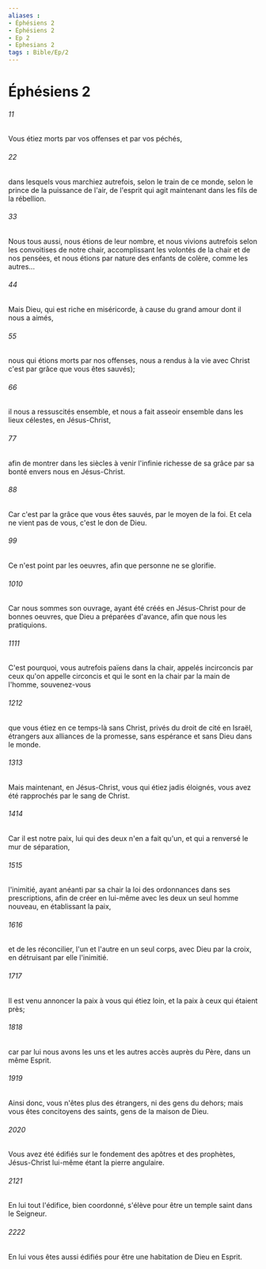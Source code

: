 ```yaml
---
aliases : 
- Éphésiens 2
- Éphésiens 2
- Ep 2
- Ephesians 2
tags : Bible/Ep/2
---
```


# Éphésiens 2

###### 11
Vous étiez morts par vos offenses et par vos péchés,
###### 22
dans lesquels vous marchiez autrefois, selon le train de ce monde, selon le prince de la puissance de l'air, de l'esprit qui agit maintenant dans les fils de la rébellion.
###### 33
Nous tous aussi, nous étions de leur nombre, et nous vivions autrefois selon les convoitises de notre chair, accomplissant les volontés de la chair et de nos pensées, et nous étions par nature des enfants de colère, comme les autres...
###### 44
Mais Dieu, qui est riche en miséricorde, à cause du grand amour dont il nous a aimés,
###### 55
nous qui étions morts par nos offenses, nous a rendus à la vie avec Christ c'est par grâce que vous êtes sauvés);
###### 66
il nous a ressuscités ensemble, et nous a fait asseoir ensemble dans les lieux célestes, en Jésus-Christ,
###### 77
afin de montrer dans les siècles à venir l'infinie richesse de sa grâce par sa bonté envers nous en Jésus-Christ.
###### 88
Car c'est par la grâce que vous êtes sauvés, par le moyen de la foi. Et cela ne vient pas de vous, c'est le don de Dieu.
###### 99
Ce n'est point par les oeuvres, afin que personne ne se glorifie.
###### 1010
Car nous sommes son ouvrage, ayant été créés en Jésus-Christ pour de bonnes oeuvres, que Dieu a préparées d'avance, afin que nous les pratiquions.
###### 1111
C'est pourquoi, vous autrefois païens dans la chair, appelés incirconcis par ceux qu'on appelle circoncis et qui le sont en la chair par la main de l'homme, souvenez-vous
###### 1212
que vous étiez en ce temps-là sans Christ, privés du droit de cité en Israël, étrangers aux alliances de la promesse, sans espérance et sans Dieu dans le monde.
###### 1313
Mais maintenant, en Jésus-Christ, vous qui étiez jadis éloignés, vous avez été rapprochés par le sang de Christ.
###### 1414
Car il est notre paix, lui qui des deux n'en a fait qu'un, et qui a renversé le mur de séparation,
###### 1515
l'inimitié, ayant anéanti par sa chair la loi des ordonnances dans ses prescriptions, afin de créer en lui-même avec les deux un seul homme nouveau, en établissant la paix,
###### 1616
et de les réconcilier, l'un et l'autre en un seul corps, avec Dieu par la croix, en détruisant par elle l'inimitié.
###### 1717
Il est venu annoncer la paix à vous qui étiez loin, et la paix à ceux qui étaient près;
###### 1818
car par lui nous avons les uns et les autres accès auprès du Père, dans un même Esprit.
###### 1919
Ainsi donc, vous n'êtes plus des étrangers, ni des gens du dehors; mais vous êtes concitoyens des saints, gens de la maison de Dieu.
###### 2020
Vous avez été édifiés sur le fondement des apôtres et des prophètes, Jésus-Christ lui-même étant la pierre angulaire.
###### 2121
En lui tout l'édifice, bien coordonné, s'élève pour être un temple saint dans le Seigneur.
###### 2222
En lui vous êtes aussi édifiés pour être une habitation de Dieu en Esprit.

